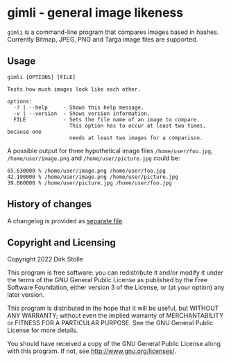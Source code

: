 # gimli - general image likeness

`gimli` is a command-line program that compares images based in hashes.
Currently Bitmap, JPEG, PNG and Targa image files are supported.

## Usage

```
gimli [OPTIONS] [FILE]

Tests how much images look like each other.

options:
  -? | --help     - Shows this help message.
  -v | --version  - Shows version information.
  FILE            - Sets the file name of an image to compare.
                    This option has to occur at least two times, because one
                    needs at least two images for a comparison.
```

A possible output for three hypothetical image files `/home/user/foo.jpg`,
`/home/user/image.png` and `/home/user/picture.jpg` could be:

```
65.630000 % /home/user/image.png /home/user/foo.jpg
42.190000 % /home/user/image.png /home/user/picture.jpg
39.060000 % /home/user/picture.jpg /home/user/foo.jpg
```

## History of changes

A changelog is provided as [separate file](./changelog.md).

## Copyright and Licensing

Copyright 2022  Dirk Stolle

This program is free software: you can redistribute it and/or modify
it under the terms of the GNU General Public License as published by
the Free Software Foundation, either version 3 of the License, or
(at your option) any later version.

This program is distributed in the hope that it will be useful,
but WITHOUT ANY WARRANTY; without even the implied warranty of
MERCHANTABILITY or FITNESS FOR A PARTICULAR PURPOSE.  See the
GNU General Public License for more details.

You should have received a copy of the GNU General Public License
along with this program.  If not, see <http://www.gnu.org/licenses/>.
